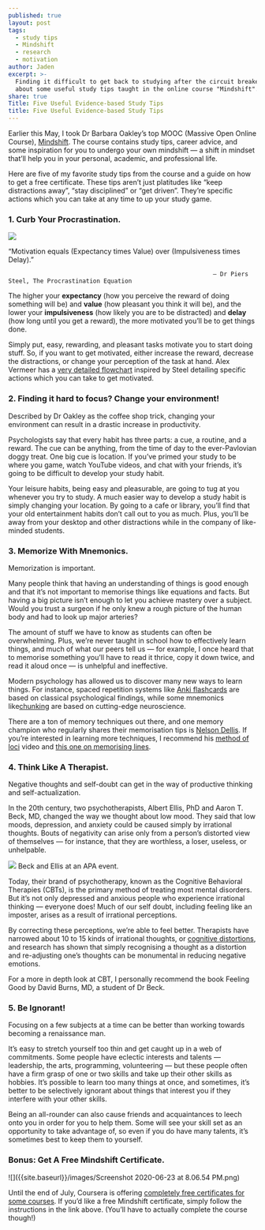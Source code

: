 ```yaml
---
published: true
layout: post
tags:
  - study tips
  - Mindshift
  - research
  - motivation
author: Jaden
excerpt: >-
  Finding it difficult to get back to studying after the circuit breaker? Learn
  about some useful study tips taught in the online course "Mindshift". 
share: true
Title: Five Useful Evidence-based Study Tips
title: Five Useful Evidence-based Study Tips
---
```


Earlier this May, I took Dr Barbara Oakley’s top MOOC (Massive Open Online Course), [Mindshift](https://www.classcentral.com/course/mindshift-8289). The course contains study tips, career advice, and some inspiration for you to undergo your own mindshift — a shift in mindset that’ll help you in your personal, academic, and professional life.

Here are five of my favorite study tips from the course and a guide on how to get a free certificate. These tips aren’t just platitudes like “keep distractions away”, “stay disciplined” or “get driven”. They’re specific actions which you can take at any time to up your study game.

### 1. Curb Your Procrastination.

![]({{site.baseurl}}/images/howtogetmotivated-1920x1080.png)

 “Motivation equals (Expectancy times Value) over (Impulsiveness times Delay).”

                                                              — Dr Piers Steel, The Procrastination Equation

The higher your **expectancy** (how you perceive the reward of doing something will be) and **value** (how pleasant you think it will be), and the lower your **impulsiveness** (how likely you are to be distracted) and **delay** (how long until you get a reward), the more motivated you’ll be to get things done.

Simply put, easy, rewarding, and pleasant tasks motivate you to start doing stuff. So, if you want to get motivated, either increase the reward, decrease the distractions, or change your perception of the task at hand. Alex Vermeer has a [very detailed flowchart](https://alexvermeer.com/getmotivated/) inspired by Steel detailing specific actions which you can take to get motivated.

### 2. Finding it hard to focus? Change your environment!

Described by Dr Oakley as the coffee shop trick, changing your environment can result in a drastic increase in productivity.

Psychologists say that every habit has three parts: a cue, a routine, and a reward. The cue can be anything, from the time of day to the ever-Pavlovian doggy treat. One big cue is location. If you’ve primed your study to be where you game, watch YouTube videos, and chat with your friends, it’s going to be difficult to develop your study habit. 

Your leisure habits, being easy and pleasurable, are going to tug at you whenever you try to study. A much easier way to develop a study habit is simply changing your location. By going to a cafe or library, you’ll find that your old entertainment habits don’t call out to you as much. Plus, you’ll be away from your desktop and other distractions while in the company of like-minded students. 

### 3. Memorize With Mnemonics.

Memorization is important.

Many people think that having an understanding of things is good enough and that it’s not important to memorise things like equations and facts. But having a big picture isn’t enough to let you achieve mastery over a subject. Would you trust a surgeon if he only knew a rough picture of the human body and had to look up major arteries?

The amount of stuff we have to know as students can often be overwhelming. Plus, we’re never taught in school how to effectively learn things, and much of what our peers tell us — for example, I once heard that to memorise something you’ll have to read it thrice, copy it down twice, and read it aloud once — is unhelpful and ineffective.

Modern psychology has allowed us to discover many new ways to learn things. For instance, spaced repetition systems like [Anki flashcards](https://apps.ankiweb.net/) are based on classical psychological findings, while some mnemonics like[chunking](https://www.verywellmind.com/chunking-how-can-this-technique-improve-your-memory-2794969) are based on cutting-edge neuroscience.

There are a ton of memory techniques out there, and one memory champion who regularly shares their memorisation tips is [Nelson Dellis](https://www.youtube.com/user/punknellis14). If you’re interested in learning more techniques, I recommend his [method of loci](https://www.youtube.com/watch?v=k8k_rNTDjJM) video and [this one on memorising lines](https://www.youtube.com/watch?v=k8k_rNTDjJM).

### 4. Think Like A Therapist.

Negative thoughts and self-doubt can get in the way of productive thinking and self-actualization.

In the 20th century, two psychotherapists, Albert Ellis, PhD and Aaron T. Beck, MD, changed the way we thought about low mood. They said that low moods, depression, and anxiety could be caused simply by irrational thoughts. Bouts of negativity can arise only from a person’s distorted view of themselves — for instance, that they are worthless, a loser, useless, or unhelpable.

![]({{site.baseurl}}/images/unnamed.jpg)
Beck and Ellis at an APA event.

Today, their brand of psychotherapy, known as the Cognitive Behavioral Therapies (CBTs), is the primary method of treating most mental disorders. But it’s not only depressed and anxious people who experience irrational thinking — everyone does! Much of our self doubt, including feeling like an imposter, arises as a result of irrational perceptions.

By correcting these perceptions, we’re able to feel better. Therapists have narrowed about 10 to 15 kinds of irrational thoughts, or [cognitive distortions](https://psychcentral.com/lib/15-common-cognitive-distortions/), and research has shown that simply recognising a thought as a distortion and re-adjusting one’s thoughts can be monumental in reducing negative emotions.

For a more in depth look at CBT, I personally recommend the book Feeling Good by David Burns, MD, a student of Dr Beck.

### 5. Be Ignorant!

Focusing on a few subjects at a time can be better than working towards becoming a renaissance man.

It’s easy to stretch yourself too thin and get caught up in a web of commitments. Some people have eclectic interests and talents — leadership, the arts, programming, volunteering — but these people often have a firm grasp of one or two skills and take up their other skills as hobbies. It’s possible to learn too many things at once, and sometimes, it’s better to be selectively ignorant about things that interest you if they interfere with your other skills.

Being an all-rounder can also cause friends and acquaintances to leech onto you in order for you to help them. Some will see your skill set as an opportunity to take advantage of, so even if you do have many talents, it’s sometimes best to keep them to yourself.

### Bonus: Get A Free Mindshift Certificate.

![]({{site.baseurl}}/images/Screenshot 2020-06-23 at 8.06.54 PM.png)

Until the end of July, Coursera is offering [completely free certificates for some courses](https://www.classcentral.com/report/coursera-free-certificate-covid-19/). If you’d like a free Mindshift certificate, simply follow the instructions in the link above. (You’ll have to actually complete the course though!)

